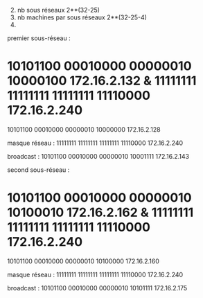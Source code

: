 2. nb sous réseaux 2**(32-25)
3. nb machines par sous réseaux 2**(32-25-4)
4. 
premier sous-réseau :

10101100 00010000 00000010 10000100 172.16.2.132
&
11111111 11111111 11111111 11110000 172.16.2.240
=
10101100 00010000 00000010 10000000 172.16.2.128

masque réseau :
11111111 11111111 11111111 11110000 172.16.2.240

broadcast :
10101100 00010000 00000010 10001111 172.16.2.143

second sous-réseau :

10101100 00010000 00000010 10100010 172.16.2.162
&
11111111 11111111 11111111 11110000 172.16.2.240
=
10101100 00010000 00000010 10100000 172.16.2.160

masque réseau :
11111111 11111111 11111111 11110000 172.16.2.240

broadcast :
10101100 00010000 00000010 10101111 172.16.2.175
